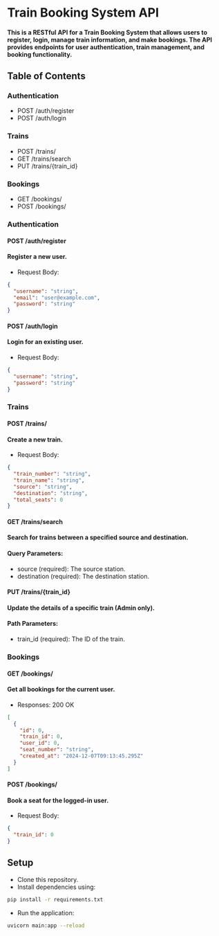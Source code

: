 # Train Booking System API
#### This is a RESTful API for a Train Booking System that allows users to register, login, manage train information, and make bookings. The API provides endpoints for user authentication, train management, and booking functionality.

## Table of Contents
### Authentication
- POST /auth/register
- POST /auth/login
### Trains
- POST /trains/
- GET /trains/search
- PUT /trains/{train_id}
### Bookings
- GET /bookings/
- POST /bookings/

### Authentication
#### POST /auth/register
#### Register a new user.

- Request Body:
```json
{
  "username": "string",
  "email": "user@example.com",
  "password": "string"
}
```

#### POST /auth/login
#### Login for an existing user.

- Request Body:
```json
{
  "username": "string",
  "password": "string"
}
```

### Trains
#### POST /trains/
#### Create a new train.

- Request Body:
```json
{
  "train_number": "string",
  "train_name": "string",
  "source": "string",
  "destination": "string",
  "total_seats": 0
}
```

#### GET /trains/search
#### Search for trains between a specified source and destination.

#### Query Parameters:
- source (required): The source station.
- destination (required): The destination station.

#### PUT /trains/{train_id}
#### Update the details of a specific train (Admin only).

#### Path Parameters:
- train_id (required): The ID of the train.

### Bookings
#### GET /bookings/
#### Get all bookings for the current user. 
- Responses: 200 OK
```json
[
  {
    "id": 0,
    "train_id": 0,
    "user_id": 0,
    "seat_number": "string",
    "created_at": "2024-12-07T09:13:45.295Z"
  }
]
```
#### POST /bookings/
#### Book a seat for the logged-in user.

- Request Body:
```json
{
  "train_id": 0
}
```


## Setup
- Clone this repository.
- Install dependencies using:
```bash
pip install -r requirements.txt
```
- Run the application:
```bash
uvicorn main:app --reload
```
